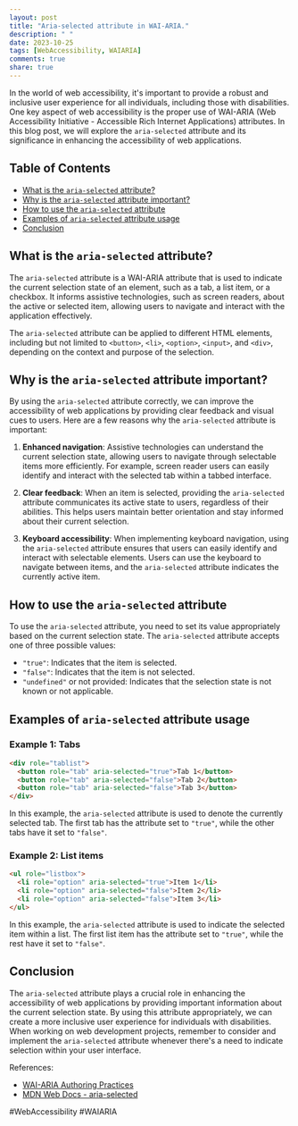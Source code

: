 ```yaml
---
layout: post
title: "Aria-selected attribute in WAI-ARIA."
description: " "
date: 2023-10-25
tags: [WebAccessibility, WAIARIA]
comments: true
share: true
---
```


In the world of web accessibility, it's important to provide a robust and inclusive user experience for all individuals, including those with disabilities. One key aspect of web accessibility is the proper use of WAI-ARIA (Web Accessibility Initiative - Accessible Rich Internet Applications) attributes. In this blog post, we will explore the `aria-selected` attribute and its significance in enhancing the accessibility of web applications.

## Table of Contents
- [What is the `aria-selected` attribute?](#what-is-the-aria-selected-attribute)
- [Why is the `aria-selected` attribute important?](#why-is-the-aria-selected-attribute-important)
- [How to use the `aria-selected` attribute](#how-to-use-the-aria-selected-attribute)
- [Examples of `aria-selected` attribute usage](#examples-of-aria-selected-attribute-usage)
- [Conclusion](#conclusion)

## What is the `aria-selected` attribute?

The `aria-selected` attribute is a WAI-ARIA attribute that is used to indicate the current selection state of an element, such as a tab, a list item, or a checkbox. It informs assistive technologies, such as screen readers, about the active or selected item, allowing users to navigate and interact with the application effectively.

The `aria-selected` attribute can be applied to different HTML elements, including but not limited to `<button>`, `<li>`, `<option>`, `<input>`, and `<div>`, depending on the context and purpose of the selection.

## Why is the `aria-selected` attribute important?

By using the `aria-selected` attribute correctly, we can improve the accessibility of web applications by providing clear feedback and visual cues to users. Here are a few reasons why the `aria-selected` attribute is important:

1. **Enhanced navigation**: Assistive technologies can understand the current selection state, allowing users to navigate through selectable items more efficiently. For example, screen reader users can easily identify and interact with the selected tab within a tabbed interface.

2. **Clear feedback**: When an item is selected, providing the `aria-selected` attribute communicates its active state to users, regardless of their abilities. This helps users maintain better orientation and stay informed about their current selection.

3. **Keyboard accessibility**: When implementing keyboard navigation, using the `aria-selected` attribute ensures that users can easily identify and interact with selectable elements. Users can use the keyboard to navigate between items, and the `aria-selected` attribute indicates the currently active item.

## How to use the `aria-selected` attribute

To use the `aria-selected` attribute, you need to set its value appropriately based on the current selection state. The `aria-selected` attribute accepts one of three possible values:

- `"true"`: Indicates that the item is selected.
- `"false"`: Indicates that the item is not selected.
- `"undefined"` or not provided: Indicates that the selection state is not known or not applicable.

## Examples of `aria-selected` attribute usage

### Example 1: Tabs

```html
<div role="tablist">
  <button role="tab" aria-selected="true">Tab 1</button>
  <button role="tab" aria-selected="false">Tab 2</button>
  <button role="tab" aria-selected="false">Tab 3</button>
</div>
```

In this example, the `aria-selected` attribute is used to denote the currently selected tab. The first tab has the attribute set to `"true"`, while the other tabs have it set to `"false"`.

### Example 2: List items

```html
<ul role="listbox">
  <li role="option" aria-selected="true">Item 1</li>
  <li role="option" aria-selected="false">Item 2</li>
  <li role="option" aria-selected="false">Item 3</li>
</ul>
```

In this example, the `aria-selected` attribute is used to indicate the selected item within a list. The first list item has the attribute set to `"true"`, while the rest have it set to `"false"`.

## Conclusion

The `aria-selected` attribute plays a crucial role in enhancing the accessibility of web applications by providing important information about the current selection state. By using this attribute appropriately, we can create a more inclusive user experience for individuals with disabilities. When working on web development projects, remember to consider and implement the `aria-selected` attribute whenever there's a need to indicate selection within your user interface.

References:
- [WAI-ARIA Authoring Practices](https://www.w3.org/TR/wai-aria-practices/)
- [MDN Web Docs - aria-selected](https://developer.mozilla.org/en-US/docs/Web/Accessibility/ARIA/ARIA_Techniques/Using_the_aria-selected_attribute) 

#WebAccessibility #WAIARIA